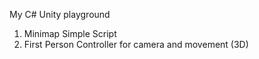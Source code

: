 My C# Unity playground

1. Minimap Simple Script
2. First Person Controller for camera and movement (3D)
